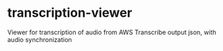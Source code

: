 # transcription-viewer
Viewer for transcription of audio from AWS Transcribe output json, with audio synchronization

